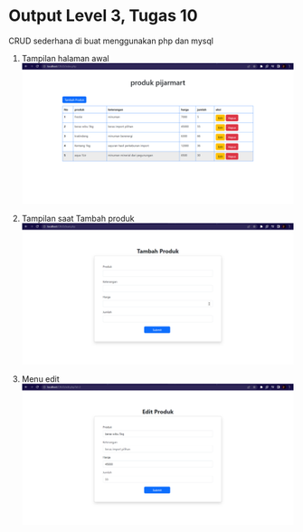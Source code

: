 # Output Level 3, Tugas 10

CRUD sederhana di buat menggunakan php dan mysql

1. Tampilan halaman awal
![alt text](https://github.com/yusufvar/level_3_tugas10/blob/main/picture/pijarmart.png?raw=true)

2. Tampilan saat Tambah produk
![alt text](https://github.com/yusufvar/level_3_tugas10/blob/main/picture/tambah_produk.png?raw=true)

3. Menu edit
![alt text](https://github.com/yusufvar/level_3_tugas10/blob/main/picture/edit_produk.png?raw=true)
